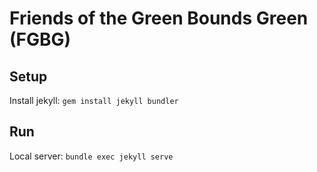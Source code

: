 # Friends of the Green Bounds Green (FGBG)

## Setup

Install jekyll: `gem install jekyll bundler`

## Run

Local server: `bundle exec jekyll serve`
